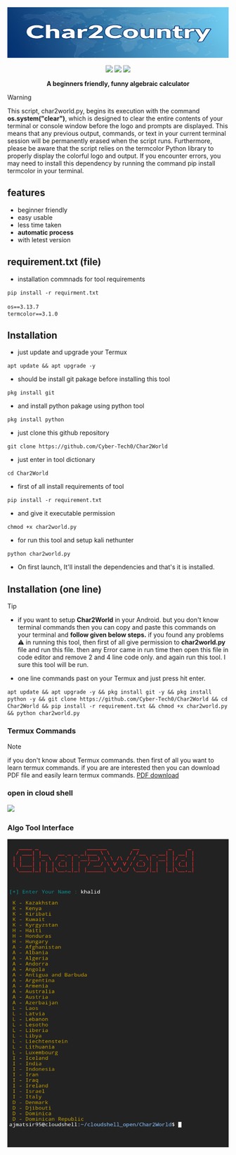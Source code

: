 <img src="assets/github_banner.jpg" height="115px" width="900px"/>

<p align="center">
  <img src="https://img.shields.io/badge/author-Khalidx456-blue" />
  <img src="https://img.shields.io/badge/language-python-green" />
  <img src="https://img.shields.io/badge/tool-Char2World-red" />

</p>
<p align="center"><b>A beginners friendly, funny algebraic calculator</b></p>


> [!Warning]
> This script, char2world.py, begins its execution with the command **os.system("clear")**, which is designed to clear the entire contents of your terminal or console window before the logo and prompts are displayed. This means that any previous output, commands, or text in your current terminal session will be permanently erased when the script runs. Furthermore, please be aware that the script relies on the termcolor Python library to properly display the colorful logo and output. If you encounter errors, you may need to install this dependency by running the command pip install termcolor in your terminal.



## features 
- beginner friendly
- easy usable
- less time taken
- **automatic process**
- with letest version

## requirement.txt (file)
- installation commnads for tool requirements
```
pip install -r requirment.txt

os==3.13.7
termcolor==3.1.0
```

## Installation 
- just update and upgrade your Termux
```
apt update && apt upgrade -y
```
- should be install git pakage before installing this tool
```
pkg install git
```
- and install python pakage using python tool
```
pkg install python
```
- just clone this github repository 
```
git clone https://github.com/Cyber-Tech0/Char2World
```
- just enter in tool dictionary 
```
cd Char2World
```
- first of all install requirements of tool
```
pip install -r requirement.txt
```
- and give it executable permission
```
chmod +x char2world.py
```
- for run this tool and setup kali nethunter
```
python char2world.py
```
- On first launch, It'll install the dependencies and that's it is installed.

## Installation (one line)
> [!Tip]
> - if you want to setup **Char2World** in your Android. but you don't know terminal commands then you can copy and paste this commands on your terminal and **follow given below steps.**
> if you found any problems ⚠️ in running this tool, then first of all give permission to **char2world.py** file and run this file. then any Error came in run time then open this file in code editor and remove 2 and 4 line code only. and again run this tool. I sure this tool will be run.

- one line commands past on your Termux and just press hit enter.

```
apt update && apt upgrade -y && pkg install git -y && pkg install python -y && git clone https://github.com/Cyber-Tech0/Char2World && cd Char2World && pip install -r requirement.txt && chmod +x char2world.py && python char2world.py
```

### Termux Commands
> [!NOTE]
> if you don't know about Termux commands. then first of all you want to learn termux commands. if you are are interested then you can download PDF file and easily learn termux commands. [PDF download](https://drive.google.com/file/d/1kYllkvP2s27dxKE5QCRPkA3hNc5kGS1l/view?usp=drivesdk)


### open in cloud shell
<a href="https://shell.cloud.google.com/cloudshell/open?cloudshell_git_repo=https://github.com/Cyber-Tech0/Char2World.git&tutorial=README.md" target="_blank"><img src="https://gstatic.com/cloudssh/images/open-btn.svg"></a>

<p></p>

### Algo Tool Interface
<img height="700px" width="600px" src="assets/user_interface.png"></img>

<p></p>
